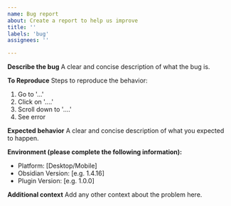 ```yaml
---
name: Bug report
about: Create a report to help us improve
title: ''
labels: 'bug'
assignees: ''

---
```


**Describe the bug**
A clear and concise description of what the bug is.

**To Reproduce**
Steps to reproduce the behavior:
1. Go to '...'
2. Click on '....'
3. Scroll down to '....'
4. See error

**Expected behavior**
A clear and concise description of what you expected to happen.

**Environment (please complete the following information):**
- Platform: [Desktop/Mobile]
- Obsidian Version: [e.g. 1.4.16]
- Plugin Version: [e.g. 1.0.0]

**Additional context**
Add any other context about the problem here.
